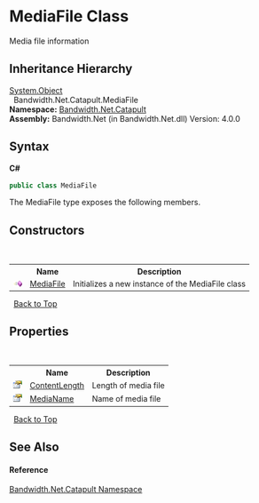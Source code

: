 ﻿# MediaFile Class
 

Media file information


## Inheritance Hierarchy
<a href="http://msdn2.microsoft.com/en-us/library/e5kfa45b" target="_blank">System.Object</a><br />&nbsp;&nbsp;Bandwidth.Net.Catapult.MediaFile<br />
**Namespace:**&nbsp;<a href ="N_Bandwidth_Net_Catapult.md">Bandwidth.Net.Catapult</a><br />**Assembly:**&nbsp;Bandwidth.Net (in Bandwidth.Net.dll) Version: 4.0.0

## Syntax

**C#**<br />
``` C#
public class MediaFile
```

The MediaFile type exposes the following members.


## Constructors
&nbsp;<table><tr><th></th><th>Name</th><th>Description</th></tr><tr><td>![Public method](media/pubmethod.gif "Public method")</td><td><a href ="M_Bandwidth_Net_Catapult_MediaFile__ctor.md">MediaFile</a></td><td>
Initializes a new instance of the MediaFile class</td></tr></table>&nbsp;
<a href="#mediafile-class">Back to Top</a>

## Properties
&nbsp;<table><tr><th></th><th>Name</th><th>Description</th></tr><tr><td>![Public property](media/pubproperty.gif "Public property")</td><td><a href ="P_Bandwidth_Net_Catapult_MediaFile_ContentLength.md">ContentLength</a></td><td>
Length of media file</td></tr><tr><td>![Public property](media/pubproperty.gif "Public property")</td><td><a href ="P_Bandwidth_Net_Catapult_MediaFile_MediaName.md">MediaName</a></td><td>
Name of media file</td></tr></table>&nbsp;
<a href="#mediafile-class">Back to Top</a>

## See Also


#### Reference
<a href ="N_Bandwidth_Net_Catapult.md">Bandwidth.Net.Catapult Namespace</a><br />